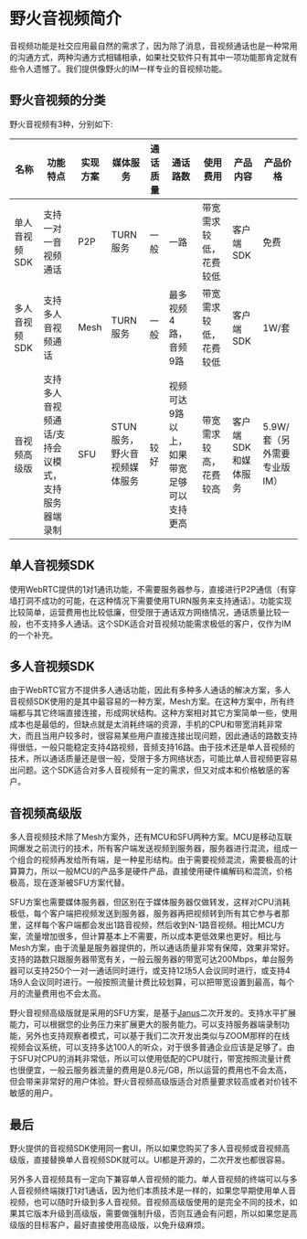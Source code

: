 # 野火音视频简介
音视频功能是社交应用最自然的需求了，因为除了消息，音视频通话也是一种常用的沟通方式，两种沟通方式相辅相承，如果社交软件只有其中一项功能那肯定就有些令人遗憾了。我们提供像野火的IM一样专业的音视频功能。

## 野火音视频的分类
野火音视频有3种，分别如下:

| 名称 | 功能特点 | 实现方案 | 媒体服务 | 通话质量 | 通话路数 | 使用费用 | 产品内容 | 产品价格 |
| ------ | ------ | ------ | ---- | ---- | ------- | ------- | ----- | ----- |
| 单人音视频SDK | 支持一对一音视频通话 | P2P | TURN服务 | 一般 | 一路 | 带宽需求较低，花费较低 | 客户端SDK | 免费 |
| 多人音视频SDK | 支持多人音视频通话 | Mesh | TURN服务 | 一般 | 最多视频4路，音频9路 | 带宽需求较低，花费较低 | 客户端SDK |  1W/套 |
| 音视频高级版 | 支持多人音视频通话/支持会议模式，支持服务器端录制 | SFU | STUN服务，野火音视频媒体服务 |  较好 | 视频可达9路以上，如果带宽足够可以支持更高 | 带宽需求较高，花费较高 | 客户端SDK和媒体服务 | 5.9W/套（另外需要专业版IM） |

## 单人音视频SDK
使用WebRTC提供的1对1通讯功能，不需要服务器参与，直接进行P2P通信（有穿墙打洞不成功的可能，在这种情况下需要使用TURN服务来支持通话）。功能实现比较简单，运营费用也比较低廉，但受限于通话双方网络情况，通话质量比较一般，也不支持多人通话。这个SDK适合对音视频功能需求极低的客户，仅作为IM的一个补充。

## 多人音视频SDK
由于WebRTC官方不提供多人通话功能，因此有多种多人通话的解决方案，多人音视频SDK使用的是其中最容易的一种方案，Mesh方案。在这种方案中，所有终端都与其它终端直接连接，形成网状结构。这种方案相对其它方案简单一些，使用成本也是最低的，但缺点就是太消耗终端的资源，手机的CPU和带宽消耗非常大，而且当用户较多时，很容易某些用户直接连接出现问题，因此通话的路数支持得很低，一般只能稳定支持4路视频，音频支持16路。由于技术还是单人音视频的技术，所以通话质量还是很一般，受限于多方网络状态，可能比单人音视频更容易出问题。这个SDK适合对多人音视频有一定的需求，但又对成本和价格敏感的客户。

## 音视频高级版
多人音视频技术除了Mesh方案外，还有MCU和SFU两种方案。MCU是移动互联网爆发之前流行的技术，所有客户端发送视频到服务器，服务器进行混流，组成一个组合的视频再发给所有端，是一种星形结构。由于需要视频混流，需要极高的计算算力，所以一般MCU的产品多是硬件产品，直接使用硬件编解码和混流，价格极高，现在逐渐被SFU方案代替。

SFU方案也需要媒体服务器，但区别在于媒体服务器仅做转发，这样对CPU消耗极低，每个客户端把视频发送到服务器，服务器再把视频转到所有其它参与者那里，这样每个客户端都会发出1路音视频，然后收到N-1路音视频。相比MCU方案，流量增加很多，但计算基本上不需要，所以成本更低效果也更好。相比与Mesh方案，由于流量是服务器提供的，所以通话质量非常有保障，效果非常好。支持的路数只跟服务器带宽有关，一般云服务器的带宽可达200Mbps，单台服务器可以支持250个一对一通话同时进行，或支持12场5人会议同时进行，或支持4场9人会议同时进行。一般按照流量计费比较划算，可以把带宽设置到最高，每个月的流量费用也不会太高。

野火音视频高级版就是采用的SFU方案，是基于[Janus](https://github.com/meetecho/janus-gateway)二次开发的。支持水平扩展能力，可以根据您的业务压力来扩展更大的服务能力。可以支持服务器端录制功能，另外也支持观察者模式，可以基于我们二次开发出类似与ZOOM那样的在线视频会议系统，可以支持多达100人的听众，对于很多普通企业应该是足够了。由于SFU对CPU的消耗非常低，所以可以使用低配的CPU就行，带宽按照流量计费也很便宜，一般云服务器流量的费用是0.8元/GB，所以运营的费用也不会太高，但会带来非常好的用户体验。野火音视频高级版适合对质量要求较高或者对价钱不敏感的用户。

## 最后
野火提供的音视频SDK使用同一套UI，所以如果您购买了多人音视频或音视频高级版，直接替换单人音视频SDK就可以。UI都是开源的，二次开发也都很容易。

另外多人音视频具有一定向下兼容单人音视频的能力。单人音视频的终端可以与多人音视频终端拨打1对1通话，因为他们本质技术是一样的，如果您早期使用单人音视频，也可以随时升级到多人音视频。音视频高级版使用的是完全不同的技术，如果其它版本升级到高级版，需要做强制升级，否则互通会有问题，所以如果您是高级版的目标客户，最好直接使用高级版，以免升级麻烦。
